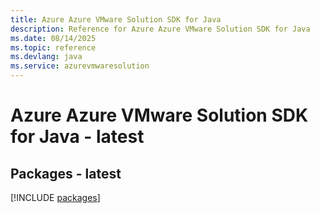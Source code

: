 ```yaml
---
title: Azure Azure VMware Solution SDK for Java
description: Reference for Azure Azure VMware Solution SDK for Java
ms.date: 08/14/2025
ms.topic: reference
ms.devlang: java
ms.service: azurevmwaresolution
---
```

# Azure Azure VMware Solution SDK for Java - latest
## Packages - latest
[!INCLUDE [packages](azure-vmware-solution-index.md)]